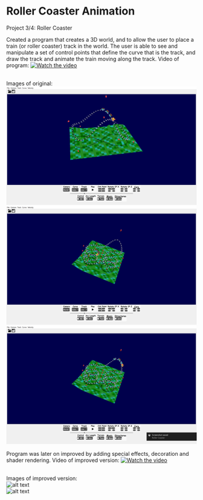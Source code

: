 # Roller Coaster Animation
Project 3/4: Roller Coaster 

Created a program that creates a 3D world, and to allow the user to place a train (or roller coaster) track in the world. The user is able to see and manipulate a set of control points that define the curve that is the track, and draw the track and animate the train moving along the track.
Video of program:
[![Watch the video](https://img.youtube.com/vi/kbBGw7HDHws/hqdefault.jpg)](https://youtu.be/kbBGw7HDHws)
</br></br>

Images of original: </br>
![alt text](https://raw.githubusercontent.com/GoodWeather0322/rollercoaster/master/projectimages/pic3.png) </br>
![alt text](https://raw.githubusercontent.com/GoodWeather0322/rollercoaster/master/projectimages/pic4.png) </br>
![alt text](https://raw.githubusercontent.com/GoodWeather0322/rollercoaster/master/projectimages/pic5.png) </br>


Program was later on improved by adding special effects, decoration and shader rendering.
Video of improved version:
[![Watch the video](https://img.youtube.com/vi/VsTJfgrD7Vk/hqdefault.jpg)](https://youtu.be/VsTJfgrD7Vk)
</br></br>

Images of improved version: </br>
![alt text](https://raw.githubusercontent.com/GoodWeather0322/rollercoaster/master/projectimages/pic1.png) </br>
![alt text](https://raw.githubusercontent.com/GoodWeather0322/rollercoaster/master/projectimages/pic2.png) </br>


